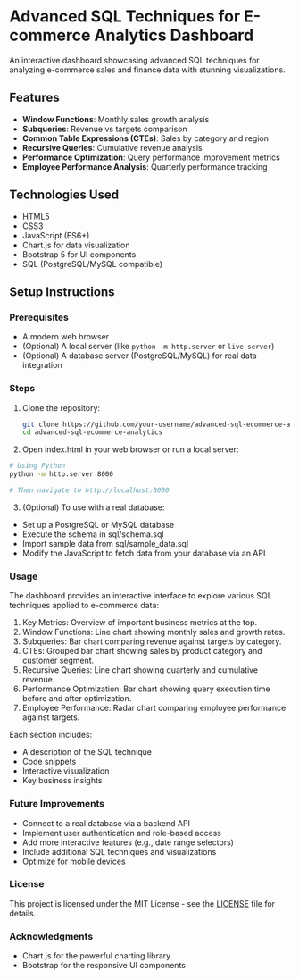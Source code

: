 # Advanced SQL Techniques for E-commerce Analytics Dashboard

An interactive dashboard showcasing advanced SQL techniques for analyzing e-commerce sales and finance data with stunning visualizations.

## Features

- **Window Functions**: Monthly sales growth analysis
- **Subqueries**: Revenue vs targets comparison
- **Common Table Expressions (CTEs)**: Sales by category and region
- **Recursive Queries**: Cumulative revenue analysis
- **Performance Optimization**: Query performance improvement metrics
- **Employee Performance Analysis**: Quarterly performance tracking

## Technologies Used

- HTML5
- CSS3
- JavaScript (ES6+)
- Chart.js for data visualization
- Bootstrap 5 for UI components
- SQL (PostgreSQL/MySQL compatible)

## Setup Instructions

### Prerequisites

- A modern web browser
- (Optional) A local server (like `python -m http.server` or `live-server`)
- (Optional) A database server (PostgreSQL/MySQL) for real data integration

### Steps

1. Clone the repository:
   ```bash
   git clone https://github.com/your-username/advanced-sql-ecommerce-analytics.git
   cd advanced-sql-ecommerce-analytics

2. Open index.html in your web browser or run a local server:
```bash
# Using Python
python -m http.server 8000

# Then navigate to http://localhost:8000
```

3. (Optional) To use with a real database:
- Set up a PostgreSQL or MySQL database
- Execute the schema in sql/schema.sql
- Import sample data from sql/sample_data.sql
- Modify the JavaScript to fetch data from your database via an API

### Usage
The dashboard provides an interactive interface to explore various SQL techniques applied to e-commerce data:

1. Key Metrics: Overview of important business metrics at the top.
2. Window Functions: Line chart showing monthly sales and growth rates.
3. Subqueries: Bar chart comparing revenue against targets by category.
4. CTEs: Grouped bar chart showing sales by product category and customer segment.
5. Recursive Queries: Line chart showing quarterly and cumulative revenue.
6. Performance Optimization: Bar chart showing query execution time before and after optimization.
7. Employee Performance: Radar chart comparing employee performance against targets.


Each section includes:

- A description of the SQL technique
- Code snippets
- Interactive visualization
- Key business insights


### Future Improvements
- Connect to a real database via a backend API
- Implement user authentication and role-based access
- Add more interactive features (e.g., date range selectors)
- Include additional SQL techniques and visualizations
- Optimize for mobile devices

### License
This project is licensed under the MIT License - see the [LICENSE](https://chat.z.ai/c/LICENSE) file for details.

### Acknowledgments
- Chart.js for the powerful charting library
- Bootstrap for the responsive UI components
